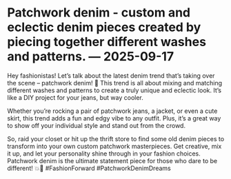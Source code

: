 # Patchwork denim - custom and eclectic denim pieces created by piecing together different washes and patterns. — 2025-09-17

Hey fashionistas! Let’s talk about the latest denim trend that’s taking over the scene – patchwork denim! 🌟 This trend is all about mixing and matching different washes and patterns to create a truly unique and eclectic look. It’s like a DIY project for your jeans, but way cooler.

Whether you’re rocking a pair of patchwork jeans, a jacket, or even a cute skirt, this trend adds a fun and edgy vibe to any outfit. Plus, it’s a great way to show off your individual style and stand out from the crowd.

So, raid your closet or hit up the thrift store to find some old denim pieces to transform into your own custom patchwork masterpieces. Get creative, mix it up, and let your personality shine through in your fashion choices. Patchwork denim is the ultimate statement piece for those who dare to be different! 💥👖 #FashionForward #PatchworkDenimDreams